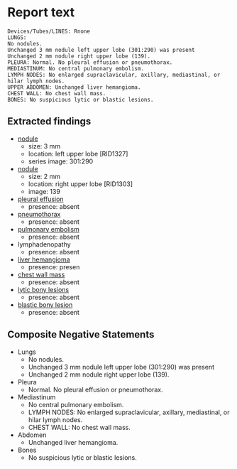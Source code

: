 # Report text

```text
Devices/Tubes/LINES: Rnone
LUNGS: 
No nodules.
Unchanged 3 mm nodule left upper lobe (301:290) was present
Unchanged 2 mm nodule right upper lobe (139).
PLEURA: Normal. No pleural effusion or pneumothorax.
MEDIASTINUM: No central pulmonary embolism.
LYMPH NODES: No enlarged supraclavicular, axillary, mediastinal, or hilar lymph nodes.
UPPER ABDOMEN: Unchanged liver hemangioma.
CHEST WALL: No chest wall mass.
BONES: No suspicious lytic or blastic lesions.
```

## Extracted findings

- [nodule](../../definitions/hood/adrenal-nodule.json)
  - size: 3 mm
  - location: left upper lobe \[RID1327\]
  - series image: 301:290
- [nodule](../../definitions/hood/adrenal-nodule.json)
  - size: 2 mm
  - location: right upper lobe \[RID1303\]
  - image: 139
- [pleural effusion](../../definitions/hood/pleural-effusion.json)
  - presence: absent
- [pneumothorax](../../definitions/hood/pneumothorax.json)
  - presence: absent
- [pulmonary embolism](../../definitions/hood/pulmonary-emboli.json)
  - presence: absent
- lymphadenopathy
  - presence: absent
- [liver hemangioma](../../definitions/nuance/liver_hemangioma.json)
  - presence: presen
- [chest wall mass](../../definitions/nuance/chest_wall_mass.json)  
  - presence: absent
- [lytic bony lesions](../../definitions/hood/lytic-lesion.md)
  - presence: absent
- [blastic bony lesion](../../definitions/hood/sclerotic-lesion.md)
  - presence: absent

## Composite Negative Statements

- Lungs
  - No nodules.
  - Unchanged 3 mm nodule left upper lobe (301:290) was present
  - Unchanged 2 mm nodule right upper lobe (139).
- Pleura
  - Normal. No pleural effusion or pneumothorax.
- Mediastinum
  - No central pulmonary embolism.
  - LYMPH NODES: No enlarged supraclavicular, axillary, mediastinal, or hilar lymph nodes.
  - CHEST WALL: No chest wall mass.
- Abdomen
  - Unchanged liver hemangioma.
- Bones
  - No suspicious lytic or blastic lesions.
